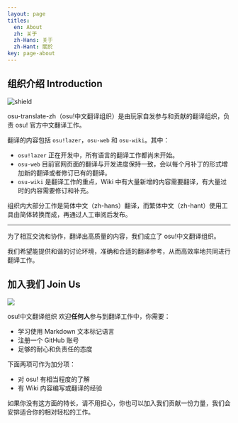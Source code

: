 ```yaml
---
layout: page
titles:
  en: About
  zh: 关于
  zh-Hans: 关于
  zh-Hant: 關於
key: page-about
---
```


## 组织介绍 Introduction

![shield](https://img.shields.io/badge/organization-osu!translate%20zh-blue.svg?style=flat-square)

osu-translate-zh（osu!中文翻译组织）是由玩家自发参与和贡献的翻译组织，负责 osu! 官方中文翻译工作。

翻译的内容包括 `osu!lazer`，`osu-web` 和 `osu-wiki`。其中：

- `osu!lazer` 正在开发中，所有语言的翻译工作都尚未开始。
- `osu-web` 目前官网页面的翻译与开发进度保持一致，会以每个月补丁的形式增加新的翻译或者修订已有的翻译。
- `osu-wiki` 是翻译工作的重点，Wiki 中有大量新增的内容需要翻译，有大量过时的内容需要修订和补充。

组织内大部分工作是简体中文（zh-hans）翻译，而繁体中文（zh-hant）使用工具由简体转换而成，再通过人工审阅后发布。

*****

为了相互交流和协作，翻译出高质量的内容，我们成立了 osu!中文翻译组织。

我们希望能提供和谐的讨论环境，准确和合适的翻译参考，从而高效率地共同进行翻译工作。

## 加入我们 Join Us

<a href="https://discord.gg/Gud9s9z" target="discord">
  <img src="https://discordapp.com/api/guilds/281826842657161216/widget.png?style=banner2"/>
</a>

osu!中文翻译组织 欢迎**任何人**参与到翻译工作中，你需要：

- 学习使用 Markdown 文本标记语言
- 注册一个 GitHub 账号
- 足够的耐心和负责任的态度

下面两项可作为加分项：

- 对 osu! 有相当程度的了解
- 有 Wiki 内容编写或翻译的经验

如果你没有这方面的特长，请不用担心，你也可以加入我们贡献一份力量，我们会安排适合你的相对轻松的工作。